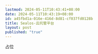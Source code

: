 ```yaml
---
lastmod: 2024-05-11T10:43:41+08:00
date: 2024-05-11T10:43:19+08:00
id: a45fbd1a-016e-416d-8d81-cf037fd0128b
title: Sealos-云托管平台
layout: post
published: "true"
---
```

占位